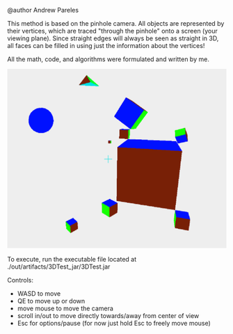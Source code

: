 @author Andrew Pareles

This method is based on the pinhole camera. All objects are represented by their vertices, which are traced "through the pinhole" onto a screen (your viewing plane). Since straight edges will always be seen as straight in 3D, all faces can be filled in using just the information about the vertices!

All the math, code, and algorithms were formulated and written by me.

![](demophoto.png)

To execute, run the executable file located at ./out/artifacts/3DTest_jar/3DTest.jar

Controls:
- WASD to move
- QE to move up or down
- move mouse to move the camera
- scroll in/out to move directly towards/away from center of view
- Esc for options/pause (for now just hold Esc to freely move mouse)
